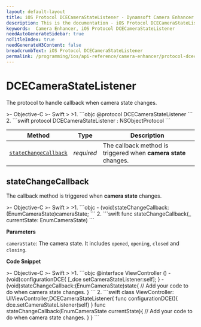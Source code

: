 ```yaml
---
layout: default-layout
title: iOS Protocol DCECameraStateListener - Dynamsoft Camera Enhancer
description: This is the documentation - iOS Protocol DCECameraStateListener page of Dynamsoft Camera Enhancer.
keywords:  Camera Enhancer, iOS Protocol DCECameraStateListener
needAutoGenerateSidebar: true
noTitleIndex: true
needGenerateH3Content: false
breadcrumbText: iOS Protocol DCECameraStateListener
permalink: /programming/ios/api-reference/camera-enhancer/protocol-dcecamerastatelistener.html
---
```


# DCECameraStateListener

The protocol to handle callback when camera state changes.

<div class="sample-code-prefix"></div>
>- Objective-C
>- Swift
>
>1. 
```objc
@protocol DCECameraStateListener <NSObject>
```
2. 
```swift
protocol DCECameraStateListener : NSObjectProtocol
```

| Method | Type | Description |
| ------ | ---- | ----------- |
| [`stateChangeCallback`](#statechangecallback) | *required* | The callback method is triggered when **camera state** changes. |

## stateChangeCallback

The callback method is triggered when **camera state** changes.

<div class="sample-code-prefix"></div>
>- Objective-C
>- Swift
>
>1. 
```objc
- (void)stateChangeCallback:(EnumCameraState)cameraState;
```
2. 
```swift
func stateChangeCallback(_ currentState: EnumCameraState)
```

**Parameters**

`cameraState`: The camera state. It includes `opened`, `opening`, `closed` and `closing`.

**Code Snippet**

<div class="sample-code-prefix"></div>
>- Objective-C
>- Swift
>
>1. 
```objc
@interface ViewController ()<DCECameraStateListener>
- (void)configurationDCE{
   [_dce setCameraStateListener:self];
}
- (void)stateChangeCallback:(EnumCameraState)state{
   // Add your code to do when camera state changes.
}
```
2. 
```swift
class ViewController: UIViewController,DCECameraStateListener{
   func configurationDCE(){
          dce.setCameraStateListener(self)
   }
   func stateChangeCallback(EnumCameraState currentState){
          // Add your code to do when camera state changes.
   }
}
```
